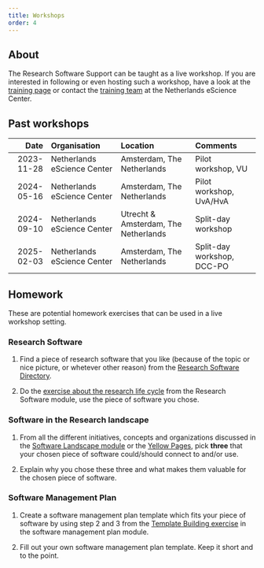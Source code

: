 ```yaml
---
title: Workshops
order: 4
---
```


## About
The Research Software Support can be taught as a live workshop. If you are interested in following or even hosting such a workshop, have a look at the [training page](https://www.esciencecenter.nl/digital-skills/) or contact the [training team](mailto:training@esciencecenter.nl) at the Netherlands eScience Center.


## Past workshops

| Date               | Organisation                 | Location                              | Comments                    |
|-------------------:|:-----------------------------|:--------------------------------------|:----------------------------|
| 2023-11-28         | Netherlands eScience Center  | Amsterdam, The Netherlands            | Pilot workshop, VU          |
| 2024-05-16         | Netherlands eScience Center  | Amsterdam, The Netherlands            | Pilot workshop, UvA/HvA     |
| 2024-09-10         | Netherlands eScience Center  | Utrecht & Amsterdam, The Netherlands  | Split-day workshop          |
| 2025-02-03         | Netherlands eScience Center  | Amsterdam, The Netherlands            | Split-day workshop, DCC-PO  |


## Homework

These are potential homework exercises that can be used in a live workshop setting.

### Research Software

1. Find a piece of research software that you like (because of the topic or nice picture, or whetever other reason) from the [Research Software Directory](https://research-software-directory.org/software?page=1&rows=48).

1. Do the [exercise about the research life cycle](/modules/researchsoftware/exercise-research-life-cycle) from the Research Software module, use the piece of software you chose.

### Software in the Research landscape

1. From all the different initiatives, concepts and organizations discussed in the [Software Landscape module](/modules/softwarelandscape/slides) or the [Yellow Pages](/main/yellowpages), pick **three** that your chosen piece of software could/should connect to and/or use. 

2. Explain why you chose these three and what makes them valuable for the chosen piece of software. 


### Software Management Plan

1. Create a software management plan template which fits your piece of software by using step 2 and 3 from the [Template Building exercise](/modules/softwaremanagementplans/templatebuilding) in the software management plan module.

2. Fill out your own software management plan template. Keep it short and to the point. 
